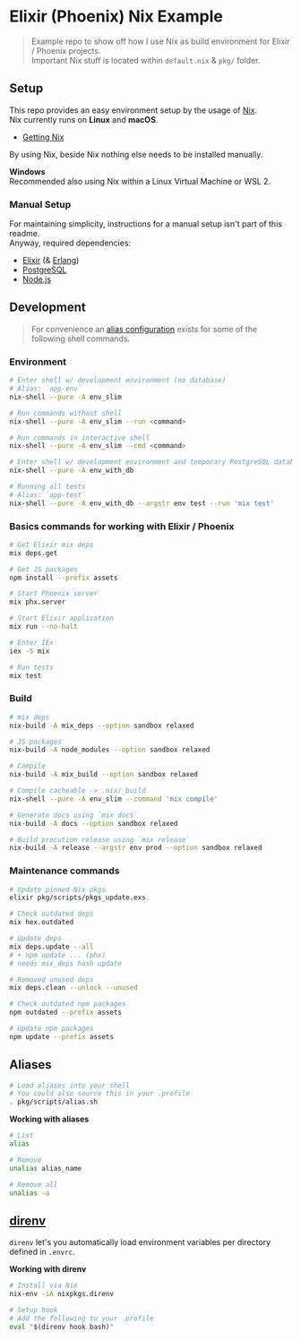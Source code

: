 # Elixir (Phoenix) Nix Example

> Example repo to show off how I use Nix as build environment for Elixir / Phoenix projects.  
> Important Nix stuff is located within `default.nix` & `pkg/` folder.

## Setup

This repo provides an easy environment setup by the usage of [Nix](https://nixos.org).  
Nix currently runs on **Linux** and **macOS**.

- [Getting Nix](https://nixos.org/download.html)

By using Nix, beside Nix nothing else needs to be installed manually.

**Windows**  
Recommended also using Nix within a Linux Virtual Machine or WSL 2.

### Manual Setup

For maintaining simplicity, instructions for a manual setup isn't part of this readme.  
Anyway, required dependencies:

- [Elixir](https://elixir-lang.org) (& [Erlang](https://www.erlang.org))
- [PostgreSQL](https://www.postgresql.org)
- [Node.js](https://nodejs.org)

## Development

> For convenience an [alias configuration](#aliases) exists for some of the following shell commands.

### Environment

```sh
# Enter shell w/ development environment (no database)
# Alias: `app-env`
nix-shell --pure -A env_slim

# Run commands without shell
nix-shell --pure -A env_slim --run <command>

# Run commands in interactive shell
nix-shell --pure -A env_slim --cmd <command>

# Enter shell w/ development environment and temporary PostgreSQL database
nix-shell --pure -A env_with_db

# Running all tests
# Alias: `app-test`
nix-shell --pure -A env_with_db --argstr env test --run 'mix test'
```

### Basics commands for working with Elixir / Phoenix

```sh
# Get Elixir mix deps
mix deps.get

# Get JS packages
npm install --prefix assets

# Start Phoenix server
mix phx.server

# Start Elixir application
mix run --no-halt

# Enter IEx
iex -S mix

# Run tests
mix test
```

### Build

```sh
# mix deps
nix-build -A mix_deps --option sandbox relaxed

# JS packages
nix-build -A node_modules --option sandbox relaxed

# Compile
nix-build -A mix_build --option sandbox relaxed

# Compile cacheable -> .nix/_build
nix-shell --pure -A env_slim --command 'mix compile'

# Generate docs using `mix docs`
nix-build -A docs --option sandbox relaxed

# Build procution release using `mix release`
nix-build -A release --argstr env prod --option sandbox relaxed
```

### Maintenance commands

```sh
# Update pinned Nix pkgs
elixir pkg/scripts/pkgs_update.exs

# Check outdated deps
mix hex.outdated

# Update deps
mix deps.update --all
# + npm update ... (phx)
# needs mix_deps hash update

# Removed unused deps
mix deps.clean --unlock --unused

# Check outdated npm packages
npm outdated --prefix assets

# Update npm packages
npm update --prefix assets
```

## Aliases

```sh
# Load aliases into your shell
# You could also source this in your .profile
. pkg/scripts/alias.sh
```
**Working with aliases**
```sh
# List
alias

# Remove
unalias alias_name

# Remove all
unalias -a
```

## [direnv](https://direnv.net/)

`direnv` let's you automatically load environment variables per directory defined in `.envrc`.

**Working with direnv**
```sh
# Install via Nix
nix-env -iA nixpkgs.direnv

# Setup hook
# Add the following to your .profile
eval "$(direnv hook bash)"
```
